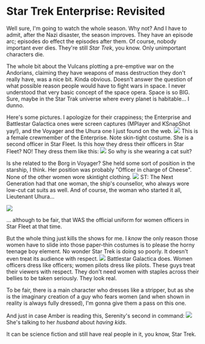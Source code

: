 # Star Trek Enterprise: Revisited

Well sure, I'm going to watch the whole season. Why not? And I have to admit, after the Nazi disaster, the season improves. They have an episode arc; episodes do effect the episodes after them. Of course, nobody important ever dies. They're still *Star Trek*, you know. Only unimportant characters die.

The whole bit about the Vulcans plotting a pre-emptive war on the Andorians, claiming they have weapons of mass destruction they don't really have, was a nice bit. Kinda obvious. Doesn't answer the question of what possible reason people would have to fight wars in space. I never understood that very basic concept of the space opera. Space is so BIG. Sure, maybe in the Star Trak universe where every planet is habitable... I dunno.

Here's some pictures. I apologize for their crappiness; the Enterprise and Battlestar Galactica ones were screen captures (MPlayer and KSnapShot yay!), and the Voyager and the Uhura one I just found on the web.
![](http://westkarana.com/images/enterprise/vulcan2.jpg)
This is a female crewmember of the Enterprise. Note skin-tight costume. She is a second officer in Star Fleet. Is this how they dress their officers in Star Fleet? NO! They dress them like this:
![](http://westkarana.com/images/enterprise/female.jpg)
So why is she wearing a cat suit?

Is she related to the Borg in Voyager? She held some sort of position in the starship, I think. Her position was probably "Officer in charge of Cheese". None of the other women wore skintight clothing.
![](http://westkarana.com/images/enterprise/borg.jpg)
ST: The Next Generation had that one woman, the ship's counsellor, who always wore low-cut cat suits as well. And of course, the woman who started it all, Lieutenant Uhura...

![](http://westkarana.com/images/enterprise/uhura.jpg)

... although to be fair, that WAS the official uniform for women officers in Star Fleet at that time.

But the whole thing just kills the shows for me. I *know* the only reason those women have to slide into those paper-thin costumes is to please the horny teenage boy element. No wonder Star Trek is doing so poorly. It doesn't even treat its audience with respect.
![](http://westkarana.com/images/enterprise/starbuck.jpg)
Battlestar Galactica does. Women officers dress like officers; women pilots dress like pilots. These guys treat their viewers with respect. They don't need women with staples across their bellies to be taken seriously. They look real.

To be fair, there is a main character who dresses like a stripper, but as she is the imaginary creation of a guy who fears women (and when shown in reality is always fully dressed), I'm gonna give them a pass on this one.

And just in case Amber is reading this, Serenity's second in command:
![](http://westkarana.com/images/enterprise/firefly.jpg)
She's talking to her *husband* about *having kids*.

It can be science fiction and still have real people in it, you know, Star Trek.
